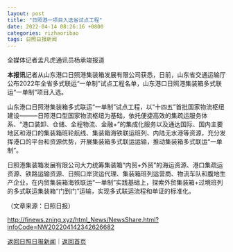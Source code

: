 ```yaml
---
layout: post
title: "日照港一项目入选省试点工程"
date: 2022-04-14 08:26:16 +0800
categories: rizhaoribao
tags: 日照日报新闻
---
```

<p>全媒体记者孟凡虎通讯员杨承竣报道</p>
 <p><strong>本报讯</strong>记者从山东港口日照港集装箱发展有限公司获悉，日前，山东省交通运输厅公布2022年全省多式联运“一单制”试点工程名单，山东港口日照港集装箱多式联运“一单制”项目入选。</p>
 <p>山东港口日照港集装箱多式联运“一单制”试点工程，以“十四五”首批国家物流枢纽建设———日照港口型国家物流枢纽为基础，依托便捷高效的集疏运服务体系、“港口装卸、仓储、全程物流、金融+”的集成化服务以及通达国际、国内主要地区和港口的集装箱班轮航线、集装箱海铁联运班列、内陆无水港等资源，充分发挥港口的平台和资源优势，开展集装箱多式联运运输，推动集装箱多式联运“一单制”。</p>
 <p>日照港集装箱发展有限公司大力统筹集装箱“内贸+外贸”的海运资源、港口集疏运资源、铁路运输资源、日照口岸货运代理、集装箱班列运营商、物流车队和腹地生产企业，在内贸集装箱海铁联运“一单制”实践基础上，探索外贸集装箱+过境班列的多式联运集装箱“门到门”运输，实现多式联运流程和单证的标准化。</p><p class="em_media">（文章来源：日照日报）</p>

<http://finews.zning.xyz/html_News/NewsShare.html?infoCode=NW202204142342626682>

[返回日照日报新闻](//finews.withounder.com/category/rizhaoribao.html)｜[返回首页](//finews.withounder.com/)